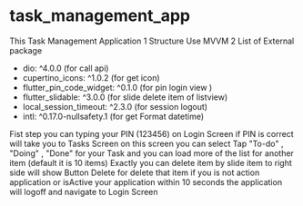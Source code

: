 # task_management_app
This Task Management Application
1 Structure Use MVVM 
2 List of External package 
- dio: ^4.0.0 (for call api)
- cupertino_icons: ^1.0.2 (for get icon)
- flutter_pin_code_widget: ^0.1.0 (for pin login view )
- flutter_slidable: ^3.0.0 (for slide delete item of listview) 
- local_session_timeout: ^2.3.0 (for session logout)
- intl: ^0.17.0-nullsafety.1 (for get Format datetime)

Fist step you can typing your PIN (123456) on Login Screen
if PIN is correct will take you to Tasks Screen
on this screen you can select Tap "To-do" , "Doing" , "Done" for your Task
and you can load more of the list for another item (default it is 10 items)
Exactly you can delete item by slide item to right side will show Button Delete for delete that item
if you is not action application or isActive your application within 10 seconds
the application will logoff and navigate to Login Screen

